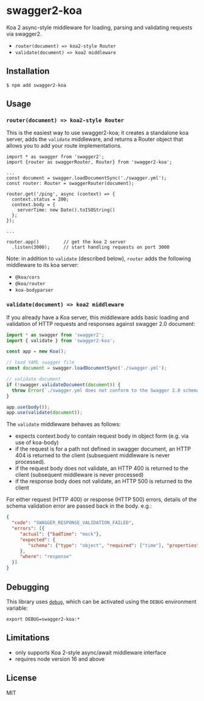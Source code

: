# swagger2-koa

Koa 2 async-style middleware for loading, parsing and validating requests via swagger2.

- `router(document) => koa2-style Router`
- `validate(document) => koa2 middleware`

## Installation

```shell
$ npm add swagger2-koa
```

## Usage

### `router(document) => koa2-style Router`

This is the easiest way to use swagger2-koa; it creates a standalone koa server, adds the `validate` middleware, and returns a
Router object that allows you to add your route implementations.

```
import * as swagger from 'swagger2';
import {router as swaggerRouter, Router} from 'swagger2-koa';

...
const document = swagger.loadDocumentSync('./swagger.yml');
const router: Router = swaggerRouter(document);

router.get('/ping', async (context) => {
  context.status = 200;
  context.body = {
    serverTime: new Date().toISOString()
  };
});

...

router.app()         // get the koa 2 server
  .listen(3000);     // start handling requests on port 3000

```

Note: in addition to `validate` (described below), `router` adds the following middleware to its koa server:

- `@koa/cors`
- `@koa/router`
- `koa-bodyparser`

### `validate(document) => koa2 middleware`

If you already have a Koa server, this middleware adds basic loading and validation of HTTP requests and responses against
swagger 2.0 document:

```javascript
import * as swagger from 'swagger2';
import { validate } from 'swagger2-koa';

const app = new Koa();

// load YAML swagger file
const document = swagger.loadDocumentSync('./swagger.yml');

// validate document
if (!swagger.validateDocument(document)) {
  throw Error(`./swagger.yml does not conform to the Swagger 2.0 schema`);
}

app.use(body());
app.use(validate(document));
```

The `validate` middleware behaves as follows:

- expects context.body to contain request body in object form (e.g. via use of koa-body)
- if the request is for a path not defined in swagger document, an HTTP 404 is returned to the client (subsequent middleware is never processed).
- if the request body does not validate, an HTTP 400 is returned to the client (subsequent middleware is never processed)
- if the response body does not validate, an HTTP 500 is returned to the client

For either request (HTTP 400) or response (HTTP 500) errors, details of the schema validation error are passed back in the body. e.g.:

```JSON
{
  "code": "SWAGGER_RESPONSE_VALIDATION_FAILED",
  "errors": [{
     "actual": {"badTime": "mock"},
     "expected": {
        "schema": {"type": "object", "required": ["time"], "properties": {"time": {"type": "string", "format": "date-time"}}}
     },
     "where": "response"
  }]
}
```

## Debugging

This library uses [`debug`](https://github.com/visionmedia/debug), which can be activated using the
`DEBUG` environment variable:

```shell
export DEBUG=swagger2-koa:*
```

## Limitations

- only supports Koa 2-style async/await middleware interface
- requires node version 16 and above

## License

MIT
